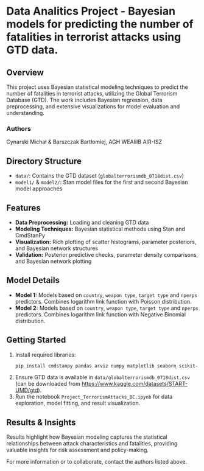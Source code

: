# Data Analitics Project - Bayesian models for predicting the number of fatalities in terrorist attacks using GTD data.

## Overview

This project uses Bayesian statistical modeling techniques to predict the number of fatalities in terrorist attacks, utilizing the Global Terrorism Database (GTD). The work includes Bayesian regression, data preprocessing, and extensive visualizations for model evaluation and understanding.

### Authors

Cynarski Michał & Barszczak Bartłomiej, AGH WEAIiIB AIR-ISZ

## Directory Structure

- `data/`: Contains the GTD dataset (`globalterrorismdb_0718dist.csv`)
- `model1/` & `model2/`: Stan model files for the first and second Bayesian model approaches

## Features

- **Data Preprocessing:** Loading and cleaning GTD data
- **Modeling Techniques:** Bayesian statistical methods using Stan and CmdStanPy
- **Visualization:** Rich plotting of scatter histograms, parameter posteriors, and Bayesian network structures
- **Validation:** Posterior predictive checks, parameter density comparisons, and Bayesian network plotting

## Model Details

- **Model 1:** Models based on `country`, `weapon type`, `target type` and `nperps` predictors. Combines logarithm link function with Poisson distribution.
- **Model 2:** Models based on `country`, `weapon type`, `target type` and `nperps` predictors. Combines logarithm link function with Negative Binomial distribution.

## Getting Started

1. Install required libraries:
   ```bash
   pip install cmdstanpy pandas arviz numpy matplotlib seaborn scikit-learn networkx
   ```
2. Ensure GTD data is available in `data/globalterrorismdb_0718dist.csv` (can be downloaded from https://www.kaggle.com/datasets/START-UMD/gtd).
3. Run the notebook `Project_TerrorismAttacks_BC.ipynb` for data exploration, model fitting, and result visualization.

## Results & Insights

Results highlight how Bayesian modeling captures the statistical relationships between attack characteristics and fatalities, providing valuable insights for risk assessment and policy-making.

For more information or to collaborate, contact the authors listed above.
